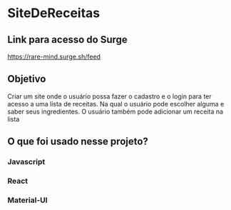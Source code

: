 # SiteDeReceitas

<h2>Link para acesso do Surge</h2>
<a href>https://rare-mind.surge.sh/feed</a>

<h2>Objetivo</h2>
Criar um site onde o usuário possa fazer o cadastro e o login para ter acesso a uma lista de receitas. Na qual o usuário pode escolher alguma e saber seus ingredientes.
O usuário também pode adicionar um receita na lista

<h2>O que foi usado nesse projeto?</h2>

<h3>Javascript</h3>
<h3>React</h3>
<h3>Material-UI</h3>

 

